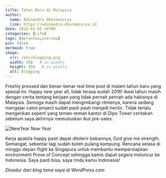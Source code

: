 ```yaml
---
title: Tahun Baru di Malaysia
author:
  name: Adinandra Dharmasurya
  link: https://adinandra.dharmasurya.id
date: 2016-01-01 +0700
categories: [Life]
tags: [merantau,oversea]
pin: false
mermaid: true
image:
  src: /etc/blogging.png
  width: 350   # in pixels
  height: 350   # in pixels
  alt: Blogging
---
```


Freshly pressed dan benar-benar real time post di malam tahun baru yang spesial ini. Happy new year all, tidak terasa sudah 2016! Awal tahun masih dengan cerita tentang kerjaan yang tidak pernah pernah ada habisnya di Malaysia. Semoga masih dapat mengimbangi ritmenya, karena sedang mengejar calon project sudah pasti pasti menjadi hectic. Tidak terlalu mengerikan seperti yang teman-teman kantor di Dipo Tower ceritakan sebelum saya akhirnya memutuskan ikut pre-sales. 

![NewYear](https://lh3.googleusercontent.com/pw/AM-JKLXPjxYI0Rkz9GpOD1zfZ71ZCbKW8raKT0u8nAmH323-Ub1H6ATsL8NctgIluqiao9eay4Ne5Ele48rUfR9nnM_TMKU0ejpHiNxCzgawrYyhJ8J_yR2xRXcoNakpNZ6wMCKEoamr7ep3PhDWbCmWQs_7vA=w2038-h1528-no?authuser=0 "NewYear")
_New Year_

Kerja apabila happy pasti dapat ditolerir bebannya, God give me strength. Semangat, sebentar lagi sudah boleh pulang kampung. Rencana selasa di minggu depan flight ke Singapura untuk membantu mempersiapkan environment Prove of Concept sehingga kamis dapat segera meluncur ke Indonesia. Saya pasti bisa, saya rindu kamu Indonesia!

*Disadur dari blog lama saya di WordPress.com*